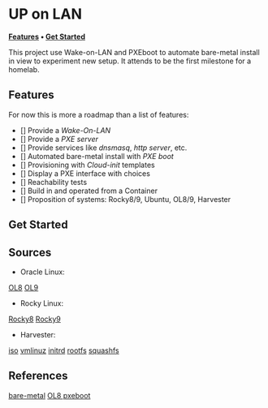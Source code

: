 # UP on LAN

**[Features](#features) • [Get Started](#get-started)**

This project use Wake-on-LAN and PXEboot to automate bare-metal install in view to experiment new setup. It attends to be the first milestone for a homelab.

## Features

For now this is more a roadmap than a list of features:

- [] Provide a *Wake-On-LAN*
- [] Provide a *PXE server*
- [] Provide services like *dnsmasq*, *http server*, etc.
- [] Automated bare-metal install with *PXE boot*
- [] Provisioning with *Cloud-init* templates
- [] Display a PXE interface with choices
- [] Reachability tests
- [] Build in and operated from a Container
- [] Proposition of systems: Rocky8/9, Ubuntu, OL8/9, Harvester   

## Get Started



## Sources 

* Oracle Linux:

[OL8](https://yum.oracle.com/ISOS/OracleLinux/OL8/u10/x86_64/OracleLinux-R8-U10-x86_64-boot.iso)
[OL9](https://yum.oracle.com/ISOS/OracleLinux/OL9/u5/x86_64/OracleLinux-R9-U5-x86_64-dvd.iso)


* Rocky Linux:

[Rocky8](https://download.rockylinux.org/pub/rocky/8/isos/x86_64/Rocky-8.10-x86_64-boot.iso)
[Rocky9](https://download.rockylinux.org/pub/rocky/9/isos/x86_64/Rocky-9.5-x86_64-boot.iso)


* Harvester:

[iso](https://releases.rancher.com/harvester/v1.5.0/harvester-v1.5.0-amd64.iso)
[vmlinuz](https://releases.rancher.com/harvester/v1.5.0/harvester-v1.5.0-vmlinuz-amd64)
[initrd](https://releases.rancher.com/harvester/v1.5.0/harvester-v1.5.0-initrd-amd64)
[rootfs](https://releases.rancher.com/harvester/v1.5.0/harvester-v1.5.0-rootfs-amd64.squashfs)
[squashfs](https://releases.rancher.com/harvester/v1.5.0/harvester-v1.5.0-rootfs-amd64.squashfs)


## References

[bare-metal](https://www.jimangel.io/posts/automate-ubuntu-22-04-lts-bare-metal/)
[OL8 pxeboot](https://github.com/laspavel/pxe-boot)